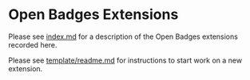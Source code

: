 # Open Badges Extensions

Please see [index.md](index.md) for a description of the Open Badges extensions recorded here.

Please see [template/readme.md](template/readme.md) for instructions to start work on a new extension.
